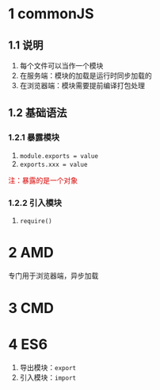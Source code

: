 # 1 commonJS
## 1.1 说明
1. 每个文件可以当作一个模块
2. 在服务端：模块的加载是运行时同步加载的
3. 在浏览器端：模块需要提前编译打包处理

## 1.2 基础语法
### 1.2.1 暴露模块
1. `module.exports = value`
2. `exports.xxx = value`

<font color = dark red>注：暴露的是一个对象</font>
### 1.2.2 引入模块
1. `require()`

# 2 AMD
专门用于浏览器端，异步加载
# 3 CMD

# 4 ES6
1. 导出模块：`export`
2. 引入模块：`import`



